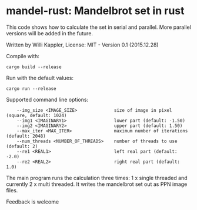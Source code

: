 # mandel-rust: Mandelbrot set in rust

This code shows how to calculate the set in serial and parallel.
More parallel versions will be added in the future.

Written by Willi Kappler, License: MIT - Version 0.1 (2015.12.28)

Compile with:

    cargo build --release

Run with the default values:

    cargo run --release
  
Supported command line options:

        --img_size <IMAGE_SIZE>              size of image in pixel (square, default: 1024)
        --img1 <IMAGINARY1>                  lower part (default: -1.50)
        --img2 <IMAGINARY2>                  upper part (default: 1.50)
        --max_iter <MAX_ITER>                maximum number of iterations (default: 2048)
        --num_threads <NUMBER_OF_THREADS>    number of threads to use (default: 2)
        --re1 <REAL1>                        left real part (default: -2.0)
        --re2 <REAL2>                        right real part (default: 1.0)

The main program runs the calculation three times: 1 x single threaded and currently 2 x multi threaded.
It writes the mandelbrot set out as PPN image files.

Feedback is welcome
